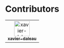 # Contributors

<!-- readme: collaborators,spark-ui-bot/- -start -->
<table>
<tr>
    <td align="center">
        <a href="https://github.com/xavier-daleau">
            <img src="https://avatars.githubusercontent.com/u/149051505?v=4" width="50;" alt="xavier-daleau"/>
            <br />
            <sub><b>xavier-daleau</b></sub>
        </a>
    </td></tr>
</table>
<!-- readme: collaborators,spark-ui-bot/- -end -->
